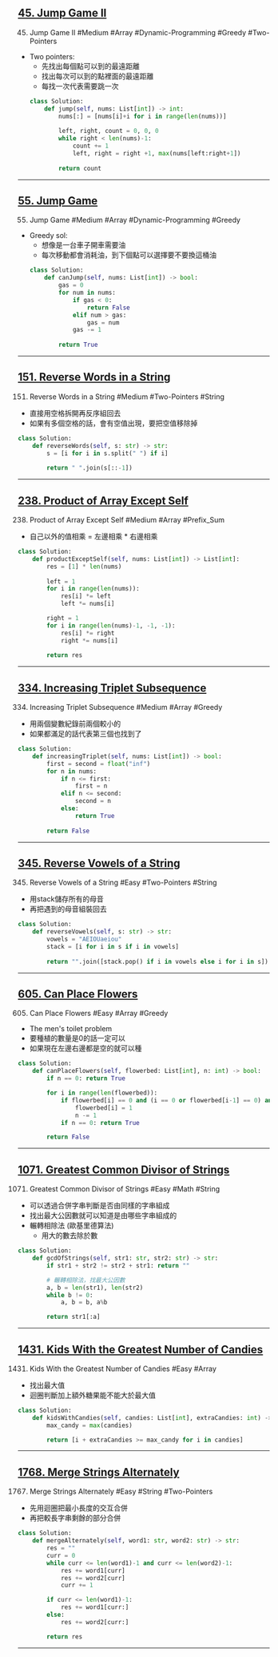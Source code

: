 
## [45. Jump Game II](https://leetcode.com/problems/jump-game-ii/)
45. Jump Game II #Medium #Array #Dynamic-Programming #Greedy #Two-Pointers
* Two pointers:
	* 先找出每個點可以到的最遠距離
	* 找出每次可以到的點裡面的最遠距離
	* 每找一次代表需要跳一次
	```python
	class Solution:
		def jump(self, nums: List[int]) -> int:
			nums[:] = [nums[i]+i for i in range(len(nums))]
			
			left, right, count = 0, 0, 0
			while right < len(nums)-1:
				count += 1
				left, right = right +1, max(nums[left:right+1])
			
			return count
	```

---
## [55. Jump Game](https://leetcode.com/problems/jump-game/)
55. Jump Game #Medium #Array #Dynamic-Programming #Greedy
* Greedy sol:
	* 想像是一台車子開車需要油
	* 每次移動都會消耗油，到下個點可以選擇要不要換這桶油
	```python
	class Solution:
		def canJump(self, nums: List[int]) -> bool:
			gas = 0
			for num in nums:
				if gas < 0:
					return False
				elif num > gas:
					gas = num
				gas -= 1
			
			return True
	```

---
## [151. Reverse Words in a String](https://leetcode.com/problems/reverse-words-in-a-string/)
151. Reverse Words in a String #Medium #Two-Pointers #String 
* 直接用空格拆開再反序組回去
* 如果有多個空格的話，會有空值出現，要把空值移除掉
```python
class Solution:
    def reverseWords(self, s: str) -> str:
        s = [i for i in s.split(" ") if i]
        
        return " ".join(s[::-1])
```

---
## [238. Product of Array Except Self](https://leetcode.com/problems/product-of-array-except-self/)
238. Product of Array Except Self #Medium #Array #Prefix_Sum
* 自己以外的值相乘 = 左邊相乘 * 右邊相乘
```python
class Solution:
    def productExceptSelf(self, nums: List[int]) -> List[int]:
        res = [1] * len(nums)
        
        left = 1
        for i in range(len(nums)):
            res[i] *= left
            left *= nums[i]

        right = 1
        for i in range(len(nums)-1, -1, -1):
            res[i] *= right
            right *= nums[i]
            
        return res
```

---
## [334. Increasing Triplet Subsequence](https://leetcode.com/problems/increasing-triplet-subsequence/)
334. Increasing Triplet Subsequence #Medium #Array #Greedy 
* 用兩個變數紀錄前兩個較小的
* 如果都滿足的話代表第三個也找到了
```python
class Solution:
    def increasingTriplet(self, nums: List[int]) -> bool:
        first = second = float("inf")
        for n in nums:
            if n <= first:
                first = n
            elif n <= second:
                second = n
            else:
                return True
        
        return False
```
---
## [345. Reverse Vowels of a String](https://leetcode.com/problems/reverse-vowels-of-a-string/)
345. Reverse Vowels of a String #Easy #Two-Pointers #String 
* 用stack儲存所有的母音
* 再把遇到的母音組裝回去
```python
class Solution:
    def reverseVowels(self, s: str) -> str:
        vowels = "AEIOUaeiou"
        stack = [i for i in s if i in vowels]
        
        return "".join([stack.pop() if i in vowels else i for i in s])
```

---
## [605. Can Place Flowers](https://leetcode.com/problems/can-place-flowers/)
605. Can Place Flowers #Easy #Array #Greedy 
* The men's toilet problem
* 要種植的數量是0的話一定可以
* 如果現在左邊右邊都是空的就可以種
```python
class Solution:
    def canPlaceFlowers(self, flowerbed: List[int], n: int) -> bool:
        if n == 0: return True

        for i in range(len(flowerbed)):
            if flowerbed[i] == 0 and (i == 0 or flowerbed[i-1] == 0) and (i == len(flowerbed)-1 or flowerbed[i+1] == 0):
                flowerbed[i] = 1
                n -= 1
            if n == 0: return True

        return False
```

---
## [1071. Greatest Common Divisor of Strings](https://leetcode.com/problems/greatest-common-divisor-of-strings/)
1071. Greatest Common Divisor of Strings #Easy #Math #String 
* 可以透過合併字串判斷是否由同樣的字串組成
* 找出最大公因數就可以知道是由哪些字串組成的
* 輾轉相除法 (歐基里德算法)
	* 用大的數去除於數
```python
class Solution:
    def gcdOfStrings(self, str1: str, str2: str) -> str:
        if str1 + str2 != str2 + str1: return ""

        # 輾轉相除法，找最大公因數
        a, b = len(str1), len(str2)
        while b != 0:
            a, b = b, a%b

        return str1[:a]
```

---
## [1431. Kids With the Greatest Number of Candies](https://leetcode.com/problems/kids-with-the-greatest-number-of-candies/)
1431. Kids With the Greatest Number of Candies #Easy #Array 
* 找出最大值
* 迴圈判斷加上額外糖果能不能大於最大值
```python
class Solution:
    def kidsWithCandies(self, candies: List[int], extraCandies: int) -> List[bool]:
        max_candy = max(candies)

        return [i + extraCandies >= max_candy for i in candies]
```

---
## [1768. Merge Strings Alternately](https://leetcode.com/problems/merge-strings-alternately/)
1767. Merge Strings Alternately #Easy #String #Two-Pointers 
* 先用迴圈把最小長度的交互合併
* 再把較長字串剩餘的部分合併
```python
class Solution:
    def mergeAlternately(self, word1: str, word2: str) -> str:
        res = ""
        curr = 0
        while curr <= len(word1)-1 and curr <= len(word2)-1:
            res += word1[curr]
            res += word2[curr]
            curr += 1

        if curr <= len(word1)-1:
            res += word1[curr:]
        else:
            res += word2[curr:]

        return res
```

---
